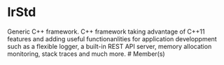 # IrStd
Generic C++ framework. 
C++ framework taking advantage of C++11 features and adding useful functionanlities for application developpment such as a flexible logger, a built-in REST API server, memory allocation monitoring, stack traces and much more. # Member(s)
